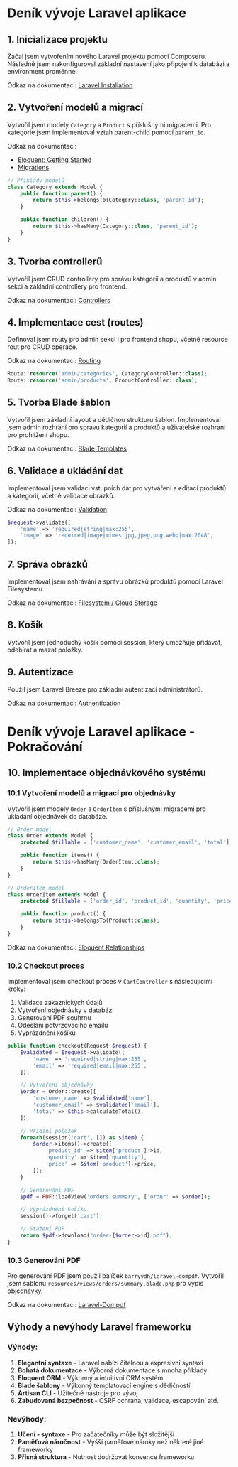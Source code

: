 # Deník vývoje Laravel aplikace

## 1. Inicializace projektu

Začal jsem vytvořením nového Laravel projektu pomocí Composeru. Následně jsem nakonfiguroval základní nastavení jako připojení k databázi a environment proměnné.

Odkaz na dokumentaci: [Laravel Installation](https://laravel.com/docs/10.x/installation)

## 2. Vytvoření modelů a migrací

Vytvořil jsem modely `Category` a `Product` s příslušnými migracemi. Pro kategorie jsem implementoval vztah parent-child pomocí `parent_id`.

Odkaz na dokumentaci:

-   [Eloquent: Getting Started](https://laravel.com/docs/10.x/eloquent)
-   [Migrations](https://laravel.com/docs/10.x/migrations)

```php
// Příklady modelů
class Category extends Model {
    public function parent() {
        return $this->belongsTo(Category::class, 'parent_id');
    }

    public function children() {
        return $this->hasMany(Category::class, 'parent_id');
    }
}
```

## 3. Tvorba controllerů

Vytvořil jsem CRUD controllery pro správu kategorií a produktů v admin sekci a základní controllery pro frontend.

Odkaz na dokumentaci: [Controllers](https://laravel.com/docs/10.x/controllers)

## 4. Implementace cest (routes)

Definoval jsem routy pro admin sekci i pro frontend shopu, včetně resource rout pro CRUD operace.

Odkaz na dokumentaci: [Routing](https://laravel.com/docs/10.x/routing)

```php
Route::resource('admin/categories', CategoryController::class);
Route::resource('admin/products', ProductController::class);
```

## 5. Tvorba Blade šablon

Vytvořil jsem základní layout a dědičnou strukturu šablon. Implementoval jsem admin rozhraní pro správu kategorií a produktů a uživatelské rozhraní pro prohlížení shopu.

Odkaz na dokumentaci: [Blade Templates](https://laravel.com/docs/10.x/blade)

## 6. Validace a ukládání dat

Implementoval jsem validaci vstupních dat pro vytváření a editaci produktů a kategorií, včetně validace obrázků.

Odkaz na dokumentaci: [Validation](https://laravel.com/docs/10.x/validation)

```php
$request->validate([
    'name' => 'required|string|max:255',
    'image' => 'required|image|mimes:jpg,jpeg,png,webp|max:2048',
]);
```

## 7. Správa obrázků

Implementoval jsem nahrávání a správu obrázků produktů pomocí Laravel Filesystemu.

Odkaz na dokumentaci: [Filesystem / Cloud Storage](https://laravel.com/docs/10.x/filesystem)

## 8. Košík

Vytvořil jsem jednoduchý košík pomocí session, který umožňuje přidávat, odebírat a mazat položky.

## 9. Autentizace

Použil jsem Laravel Breeze pro základní autentizaci administrátorů.

Odkaz na dokumentaci: [Authentication](https://laravel.com/docs/10.x/authentication)

# Deník vývoje Laravel aplikace - Pokračování

## 10. Implementace objednávkového systému

### 10.1 Vytvoření modelů a migrací pro objednávky

Vytvořil jsem modely `Order` a `OrderItem` s příslušnými migracemi pro ukládání objednávek do databáze.

```php
// Order model
class Order extends Model {
    protected $fillable = ['customer_name', 'customer_email', 'total'];

    public function items() {
        return $this->hasMany(OrderItem::class);
    }
}

// OrderItem model
class OrderItem extends Model {
    protected $fillable = ['order_id', 'product_id', 'quantity', 'price'];

    public function product() {
        return $this->belongsTo(Product::class);
    }
}
```

Odkaz na dokumentaci: [Eloquent Relationships](https://laravel.com/docs/10.x/eloquent-relationships)

### 10.2 Checkout proces

Implementoval jsem checkout proces v `CartController` s následujícími kroky:

1. Validace zákaznických údajů
2. Vytvoření objednávky v databázi
3. Generování PDF souhrnu
4. Odeslání potvrzovacího emailu
5. Vyprázdnění košíku

```php
public function checkout(Request $request) {
    $validated = $request->validate([
        'name' => 'required|string|max:255',
        'email' => 'required|email|max:255',
    ]);

    // Vytvoření objednávky
    $order = Order::create([
        'customer_name' => $validated['name'],
        'customer_email' => $validated['email'],
        'total' => $this->calculateTotal(),
    ]);

    // Přidání položek
    foreach(session('cart', []) as $item) {
        $order->items()->create([
            'product_id' => $item['product']->id,
            'quantity' => $item['quantity'],
            'price' => $item['product']->price,
        ]);
    }

    // Generování PDF
    $pdf = PDF::loadView('orders.summary', ['order' => $order]);

    // Vyprázdnění košíku
    session()->forget('cart');

    // Stažení PDF
    return $pdf->download("order-{$order->id}.pdf");
}
```

### 10.3 Generování PDF

Pro generování PDF jsem použil balíček `barryvdh/laravel-dompdf`. Vytvořil jsem šablonu `resources/views/orders/summary.blade.php` pro výpis objednávky.

Odkaz na dokumentaci: [Laravel-Dompdf](https://github.com/barryvdh/laravel-dompdf)

## Výhody a nevýhody Laravel frameworku

### Výhody:

1. **Elegantní syntaxe** - Laravel nabízí čitelnou a expresivní syntaxi
2. **Bohatá dokumentace** - Výborná dokumentace s mnoha příklady
3. **Eloquent ORM** - Výkonný a intuitivní ORM systém
4. **Blade šablony** - Výkonný templatovací engine s dědičností
5. **Artisan CLI** - Užitečné nástroje pro vývoj
6. **Zabudovaná bezpečnost** - CSRF ochrana, validace, escapování atd.

### Nevýhody:

1. **Učení - syntaxe** - Pro začátečníky může být složitější
2. **Paměťová náročnost** - Vyšší paměťové nároky než některé jiné frameworky
3. **Přísná struktura** - Nutnost dodržovat konvence frameworku
